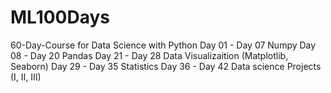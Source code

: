 # ML100Days

60-Day-Course for Data Science with Python
Day 01 - Day 07 Numpy
Day 08 - Day 20 Pandas
Day 21 - Day 28 Data Visualizaition (Matplotlib, Seaborn)
Day 29 - Day 35 Statistics
Day 36 - Day 42 Data science
Projects (I, II, III)
